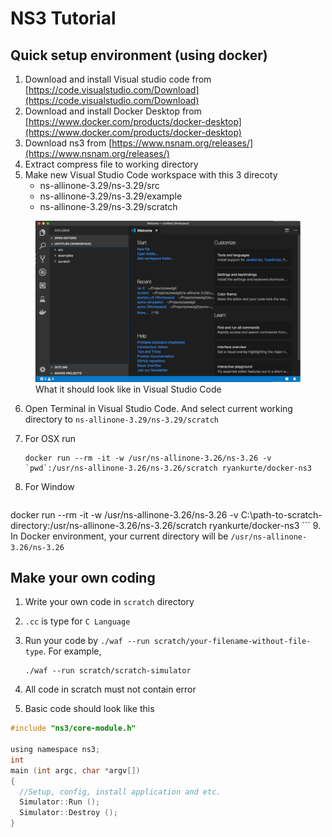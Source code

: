 # NS3 Tutorial

## Quick setup environment (using docker)
1. Download and install Visual studio code from [https://code.visualstudio.com/Download](https://code.visualstudio.com/Download)
2. Download and install Docker Desktop from [https://www.docker.com/products/docker-desktop](https://www.docker.com/products/docker-desktop)
3. Download ns3 from [https://www.nsnam.org/releases/](https://www.nsnam.org/releases/)
4. Extract compress file to working directory
5. Make new Visual Studio Code workspace with this 3 direcoty
	* ns-allinone-3.29/ns-3.29/src
	* ns-allinone-3.29/ns-3.29/example
	* ns-allinone-3.29/ns-3.29/scratch
<figure>
  <img src="fig01-vs-workspace.png" alt="alt text" title="my tooltip">
  <figcaption>What it should look like in Visual Studio Code</figcaption>
</figure>

6. Open Terminal in Visual Studio Code. And select current working directory to ``ns-allinone-3.29/ns-3.29/scratch``
7. For OSX run 

	```
	docker run --rm -it -w /usr/ns-allinone-3.26/ns-3.26 -v `pwd`:/usr/ns-allinone-3.26/ns-3.26/scratch ryankurte/docker-ns3
	```
8. For Window
	
	```
docker run --rm -it -w /usr/ns-allinone-3.26/ns-3.26 -v C:\path-to-scratch-directory:/usr/ns-allinone-3.26/ns-3.26/scratch ryankurte/docker-ns3
	```
9. In Docker environment, your current directory will be ``/usr/ns-allinone-3.26/ns-3.26``
	
	
## Make your own coding
1. Write your own code in ``scratch`` directory
2. ``.cc`` is type for ``C Language``
3. Run your code by ``./waf --run scratch/your-filename-without-file-type``. For example,

	```
	./waf --run scratch/scratch-simulator
	```
4. All code in scratch must not contain error
5. Basic code should look like this

```c
#include "ns3/core-module.h"

using namespace ns3;
int 
main (int argc, char *argv[])
{
  //Setup, config, install application and etc.
  Simulator::Run ();
  Simulator::Destroy ();
}

```
